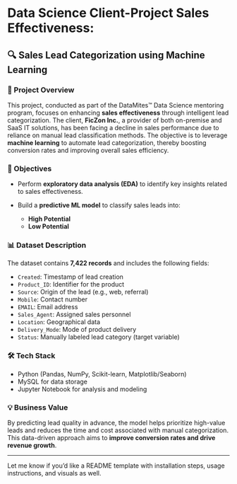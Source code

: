 # Data Science Client-Project Sales Effectiveness:

## 🔍 Sales Lead Categorization using Machine Learning

### 🧩 Project Overview

This project, conducted as part of the DataMites™ Data Science mentoring program, focuses on enhancing **sales effectiveness** through intelligent lead categorization. The client, **FicZon Inc.**, a provider of both on-premise and SaaS IT solutions, has been facing a decline in sales performance due to reliance on manual lead classification methods. The objective is to leverage **machine learning** to automate lead categorization, thereby boosting conversion rates and improving overall sales efficiency.

### 🎯 Objectives

* Perform **exploratory data analysis (EDA)** to identify key insights related to sales effectiveness.
* Build a **predictive ML model** to classify sales leads into:

  * **High Potential**
  * **Low Potential**

### 📊 Dataset Description

The dataset contains **7,422 records** and includes the following fields:

* `Created`: Timestamp of lead creation
* `Product_ID`: Identifier for the product
* `Source`: Origin of the lead (e.g., web, referral)
* `Mobile`: Contact number
* `EMAIL`: Email address
* `Sales_Agent`: Assigned sales personnel
* `Location`: Geographical data
* `Delivery_Mode`: Mode of product delivery
* `Status`: Manually labeled lead category (target variable)

### 🛠️ Tech Stack

* Python (Pandas, NumPy, Scikit-learn, Matplotlib/Seaborn)
* MySQL for data storage
* Jupyter Notebook for analysis and modeling

### 💡 Business Value

By predicting lead quality in advance, the model helps prioritize high-value leads and reduces the time and cost associated with manual categorization. This data-driven approach aims to **improve conversion rates and drive revenue growth**.

---

Let me know if you’d like a README template with installation steps, usage instructions, and visuals as well.
